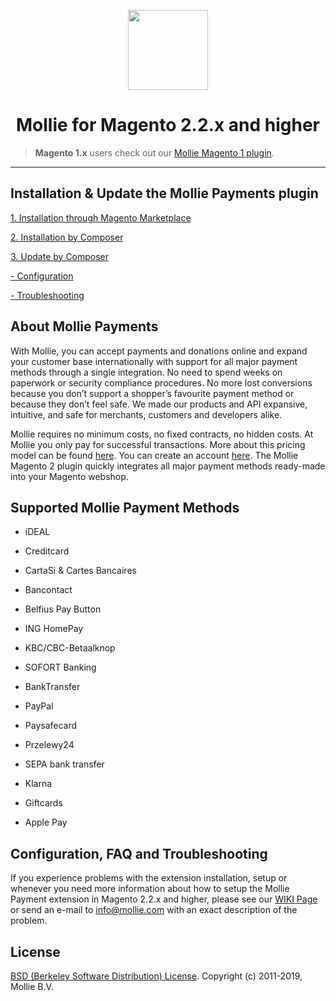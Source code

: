 <p align="center">
  <img src="https://info.mollie.com/hubfs/github/magento-2/logo.png" width="128" height="128"/>
</p>
<h1 align="center">Mollie for Magento 2.2.x and higher</h1>

> **Magento 1.x** users check out our [Mollie Magento 1 plugin](https://github.com/mollie/Magento).

***

## Installation & Update the Mollie Payments plugin ##

[1. Installation through Magento Marketplace](https://github.com/mollie/magento2/wiki/Installation-using-Marketplace)

[2. Installation by Composer](https://github.com/mollie/magento2/wiki/Installation-using-Composer)

[3. Update by Composer](https://github.com/mollie/magento2/wiki/Update-through-Composer)

[- Configuration](https://github.com/mollie/magento2/wiki/Configure-the-extension)

[- Troubleshooting](https://github.com/mollie/magento2/wiki/Troubleshooting)


## About Mollie Payments ##
With Mollie, you can accept payments and donations online and expand your customer base internationally with support for all major payment methods through a single integration. No need to spend weeks on paperwork or security compliance procedures. No more lost conversions because you don’t support a shopper’s favourite payment method or because they don’t feel safe. We made our products and API expansive, intuitive, and safe for merchants, customers and developers alike. 

Mollie requires no minimum costs, no fixed contracts, no hidden costs. At Mollie you only pay for successful transactions. More about this pricing model can be found [here](https://www.mollie.com/en/pricing/). You can create an account [here](https://www.mollie.com/dashboard/signup). The Mollie Magento 2 plugin quickly integrates all major payment methods ready-made into your Magento webshop.
   

## Supported Mollie Payment Methods ##
- iDEAL

- Creditcard

- CartaSi & Cartes Bancaires

- Bancontact

- Belfius Pay Button

- ING HomePay

- KBC/CBC-Betaalknop

- SOFORT Banking

- BankTransfer

- PayPal

- Paysafecard

- Przelewy24

- SEPA bank transfer

- Klarna

- Giftcards

- Apple Pay

## Configuration, FAQ and Troubleshooting  ##
If you experience problems with the extension installation, setup or whenever you need more information about how to setup the Mollie Payment extension in Magento 2.2.x and higher, please see our [WIKI Page](https://github.com/mollie/magento2/wiki) or send an e-mail to [info@mollie.com](mailto:info@mollie.com) with an exact description of the problem.


## License ##
[BSD (Berkeley Software Distribution) License](http://www.opensource.org/licenses/bsd-license.php).
Copyright (c) 2011-2019, Mollie B.V.
